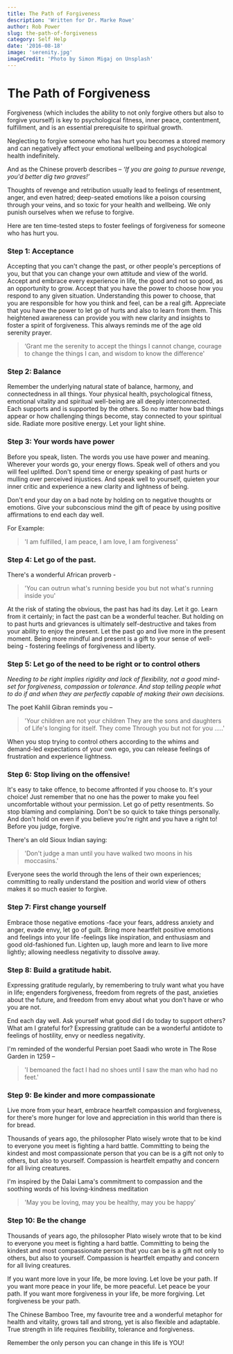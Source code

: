 ```yaml
---
title: The Path of Forgiveness
description: 'Written for Dr. Marke Rowe'
author: Rob Power
slug: the-path-of-forgiveness
category: Self Help
date: '2016-08-18'
image: 'serenity.jpg'
imageCredit: 'Photo by Simon Migaj on Unsplash'
---
```

# The Path of Forgiveness

Forgiveness (which includes the ability to not only forgive others but also to forgive yourself) is key to psychological fitness, inner peace, contentment, fulfillment, and is an essential prerequisite to spiritual growth.

Neglecting to forgive someone who has hurt you becomes a stored memory and can negatively affect your emotional wellbeing and psychological health indefinitely.

And as the Chinese proverb describes – _‘If you are going to pursue revenge, you'd better dig two graves!’_

Thoughts of revenge and retribution usually lead to feelings of resentment, anger, and even hatred; deep-seated emotions like a poison coursing through your veins, and so toxic for your health and wellbeing. We only punish ourselves when we refuse to forgive.

Here are ten time-tested steps to foster feelings of forgiveness for someone who
has hurt you.

### Step 1: Acceptance

Accepting that you can't change the past, or other people's perceptions of you, but that you can change your own attitude and view of the world. Accept and embrace every experience in life, the good and not so good, as an opportunity to grow. Accept that you have the power to choose how you respond to any given situation. Understanding this power to choose, that you are responsible for how you think and feel, can be a real gift. Appreciate that you have the power to let go of hurts and also to learn from them. This heightened awareness can provide you with new clarity and insights to foster a spirit of forgiveness. This always reminds me of the age old serenity prayer.

>   ‘Grant me the serenity to accept the things I cannot change, courage to change the things I can, and wisdom to know the difference'

### Step 2: Balance

Remember the underlying natural state of balance, harmony, and connectedness in all things. Your physical health, psychological fitness, emotional vitality and spiritual well-being are all deeply interconnected. Each supports and is supported by the others. So no matter how bad things appear or how challenging things become, stay connected to your spiritual side. Radiate more positive energy. Let your light shine.

### Step 3: Your words have power

Before you speak, listen. The words you use have power and meaning. Wherever your words go, your energy flows. Speak well of others and you will feel uplifted. Don't spend time or energy speaking of past hurts or mulling over perceived injustices. And speak well to yourself, quieten your inner critic and experience a new clarity and lightness of being.

Don't end your day on a bad note by holding on to negative thoughts or emotions. Give your subconscious mind the gift of peace by using positive affirmations to end each day well.

For Example:

>   'I am fulfilled, I am peace, I am love, I am forgiveness'

### Step 4: Let go of the past.

There's a wonderful African proverb -

>   'You can outrun what's running beside you but not what's running inside you'

At the risk of stating the obvious, the past has had its day. Let it go. Learn from it certainly; in fact the past can be a wonderful teacher. But holding on to past hurts and grievances is ultimately self-destructive and takes from your ability to enjoy the present. Let the past go and live more in the present moment. Being more mindful and present is a gift to your sense of well-being - fostering feelings of forgiveness and liberty.

### Step 5: Let go of the need to be right or to control others

*Needing to be right implies rigidity and lack of flexibility, not a good mind-set for forgiveness, compassion or tolerance. And stop telling people what to do if and when they are perfectly capable of making their own decisions.*

The poet Kahlil Gibran reminds you –

>   'Your children are not your children
>   They are the sons and daughters of
>   Life's longing for itself. They come
>   Through you but not for you .....'

When you stop trying to control others according to the whims and demand-led expectations of your own ego, you can release feelings of frustration and experience lightness.

### Step 6: Stop living on the offensive!

<span class="pull-quote">
It's easy to take offence, to become affronted if you choose to. It's your choice! Just remember that no one has the power to make you feel uncomfortable without your permission. Let go of petty resentments. So stop blaming and complaining. Don't be so quick to take things personally. And don't hold on even if you believe you're right and you have a right to! Before you judge, forgive.
</span>

There's an old Sioux Indian saying:

>   'Don't judge a man until you have walked two moons in his moccasins.'

Everyone sees the world through the lens of their own experiences; committing to really understand the position and world view of others makes it so much easier to forgive.

### Step 7: First change yourself

Embrace those negative emotions -face your fears, address anxiety and anger, evade envy, let go of guilt. Bring more heartfelt positive emotions and feelings into your life -feelings like inspiration, and enthusiasm and good old-fashioned fun. Lighten up, laugh more and learn to live more lightly; allowing needless negativity to dissolve away.

### Step 8: Build a gratitude habit.

Expressing gratitude regularly, by remembering to truly want what you have in life; engenders forgiveness, freedom from regrets of the past, anxieties about the future, and freedom from envy about what you don't have or who you are not. 

End each day well. Ask yourself what good did I do today to support others? What am I grateful for? Expressing gratitude can be a wonderful antidote to feelings of hostility, envy or needless negativity.

I'm reminded of the wonderful Persian poet Saadi who wrote in The Rose Garden in 1259 –

>   'I bemoaned the fact I had no shoes until I saw the man who had no feet.'

### Step 9: Be kinder and more compassionate

Live more from your heart, embrace heartfelt compassion and forgiveness, for there's more hunger for love and appreciation in this world than there is for bread. 

Thousands of years ago, the philosopher Plato wisely wrote that to be kind to
everyone you meet is fighting a hard battle. Committing to being the kindest and
most compassionate person that you can be is a gift not only to others, but also
to yourself. Compassion is heartfelt empathy and concern for all living
creatures.

I'm inspired by the Dalai Lama's commitment to compassion and the soothing words
of his loving-kindness meditation

>   'May you be loving, may you be healthy, may you be happy'

### Step 10: Be the change

Thousands of years ago, the philosopher Plato wisely wrote that to be kind to everyone you meet is fighting a hard battle. Committing to being the kindest and most compassionate person that you can be is a gift not only to others, but also to yourself. Compassion is heartfelt empathy and concern for all living creatures.

If you want more love in your life, be more loving. Let love be your path. If you want more peace in your life, be more peaceful. Let peace be your path. If you want more forgiveness in your life, be more forgiving. Let forgiveness be your path.

The Chinese Bamboo Tree, my favourite tree and a wonderful metaphor for health and vitality, grows tall and strong, yet is also flexible and adaptable. True strength in life requires flexibility, tolerance and forgiveness.

Remember the only person you can change in this life is YOU!
